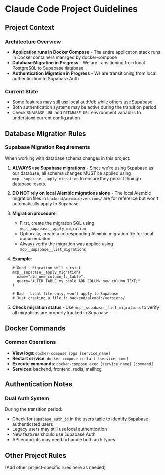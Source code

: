 # Claude Code Project Guidelines

## Project Context

### Architecture Overview
- **Application runs in Docker Compose** - The entire application stack runs in Docker containers managed by docker-compose
- **Database Migration in Progress** - We are transitioning from local PostgreSQL to Supabase database
- **Authentication Migration in Progress** - We are transitioning from local authentication to Supabase Auth

### Current State
- Some features may still use local auth/db while others use Supabase
- Both authentication systems may be active during the transition period
- Check `SUPABASE_URL` and `DATABASE_URL` environment variables to understand current configuration

## Database Migration Rules

### Supabase Migration Requirements

When working with database schema changes in this project:

1. **ALWAYS use Supabase migrations** - Since we're using Supabase as our database, all schema changes MUST be applied using `mcp__supabase__apply_migration` to ensure they persist through database resets.

2. **DO NOT rely on local Alembic migrations alone** - The local Alembic migration files in `backend/alembic/versions/` are for reference but won't automatically apply to Supabase.

3. **Migration procedure**:
   - First, create the migration SQL using `mcp__supabase__apply_migration`
   - Optionally, create a corresponding Alembic migration file for local documentation
   - Always verify the migration was applied using `mcp__supabase__list_migrations`

4. **Example**:
   ```
   # Good - Migration will persist
   mcp__supabase__apply_migration(
     name="add_new_column_to_table",
     query="ALTER TABLE my_table ADD COLUMN new_column TEXT;"
   )
   
   # Bad - Local file only, won't apply to Supabase
   # Just creating a file in backend/alembic/versions/
   ```

5. **Check migration status** - Use `mcp__supabase__list_migrations` to verify all migrations are properly tracked in Supabase.

## Docker Commands

### Common Operations
- **View logs**: `docker-compose logs [service_name]`
- **Restart service**: `docker-compose restart [service_name]`
- **Execute commands**: `docker-compose exec [service_name] [command]`
- **Services**: backend, frontend, redis, mailhog

## Authentication Notes

### Dual Auth System
During the transition period:
- Check for `supabase_auth_id` in the users table to identify Supabase-authenticated users
- Legacy users may still use local authentication
- New features should use Supabase Auth
- API endpoints may need to handle both auth types

## Other Project Rules

(Add other project-specific rules here as needed)